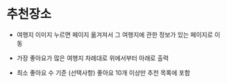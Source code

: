 # 추천장소

- 여행지 이미지 누르면 페이지 옮겨져서 그 여행지에 관한 정보가 있는 페이지로 이동

- 가장 좋아요가 많은 여행지 차례대로 위에서부터 아래로 출력
- 최소 좋아요 수 기준 (선택사항) 좋아요 10개 이상만 추천 목록에 포함
